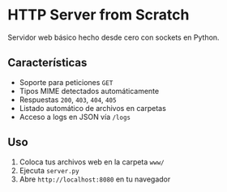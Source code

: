 # HTTP Server from Scratch

Servidor web básico hecho desde cero con sockets en Python.

## Características

- Soporte para peticiones `GET`
- Tipos MIME detectados automáticamente
- Respuestas `200`, `403`, `404`, `405`
- Listado automático de archivos en carpetas
- Acceso a logs en JSON vía `/logs`

## Uso

1. Coloca tus archivos web en la carpeta `www/`
2. Ejecuta `server.py`
3. Abre `http://localhost:8080` en tu navegador
